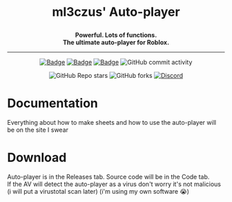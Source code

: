 # <p align='center'>ml3czus' Auto-player</p>

<p align='center'>
  <strong>Powerful. Lots of functions.<br>
  The ultimate auto-player for Roblox.</strong>
</p>

***

<p align='center'>
  <a href='https://github.com/ml3czus/ml3czus-autoplayer/releases/latest'><img alt="Badge" src="https://img.shields.io/github/v/release/ml3czus/ml3czus-autoplayer?include_prereleases&sort=date&display_name=release&label=Latest%20release&color=00bb00"></a>
  <a href='https://github.com/ml3czus/ml3czus-autoplayer/releases/'><img alt="Badge" src="https://img.shields.io/github/downloads/ml3czus/ml3czus-autoplayer/total?label=Download&color=00bb00"></a>
  <a href='https://github.com/ml3czus/ml3czus-autoplayer/issues'><img alt="Badge" src="https://img.shields.io/github/issues-raw/ml3czus/ml3czus-autoplayer?logo=data%3Aimage%2Fsvg%2Bxml%3Bbase64%2CPHN2ZyB4bWxucz0iaHR0cDovL3d3dy53My5vcmcvMjAwMC9zdmciIGZpbGw9IndoaXRlc21va2UiIHZlcnNpb249IjEuMSIgd2lkdGg9IjE2IiBoZWlnaHQ9IjE2IiB2aWV3Qm94PSIwIDAgMTYgMTYiIGNsYXNzPSJvY3RpY29uIG9jdGljb24taXNzdWUtb3BlbmVkIiBhcmlhLWhpZGRlbj0idHJ1ZSI%2BPHBhdGggZD0iTTggOS41YTEuNSAxLjUgMCAxIDAgMC0zIDEuNSAxLjUgMCAwIDAgMCAzWiI%2BPC9wYXRoPjxwYXRoIGQ9Ik04IDBhOCA4IDAgMSAxIDAgMTZBOCA4IDAgMCAxIDggMFpNMS41IDhhNi41IDYuNSAwIDEgMCAxMyAwIDYuNSA2LjUgMCAwIDAtMTMgMFoiPjwvcGF0aD48L3N2Zz4%3D&label=Issues&color=yellow"></a>
  <img alt="GitHub commit activity" src="https://img.shields.io/github/commit-activity/m/ml3czus/ml3czus-autoplayer?label=Commit%20activity">
</p>

<p align='center'>
  <img alt="GitHub Repo stars" src="https://img.shields.io/github/stars/ml3czus/ml3czus-autoplayer?style=social">
  <img alt="GitHub forks" src="https://img.shields.io/github/forks/ml3czus/ml3czus-autoplayer?style=social">
  <a href='https://discord.com/invite/npjF3xXdku/'><img alt="Discord" src="https://img.shields.io/discord/1428688884950372474?style=social&logo=discord&logoColor=black"></a>
</p>

# Documentation

Everything about how to make sheets and how to use the auto-player will be on the site I swear

# Download

<p>Auto-player is in the Releases tab. Source code will be in the Code tab.<br>
If the AV will detect the auto-player as a virus don't worry it's not malicious (i will put a virustotal scan later) (i'm using my own software 😭)</p>
